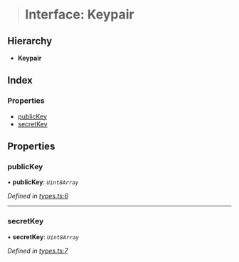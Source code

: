 > # Interface: Keypair

## Hierarchy

* **Keypair**

## Index

### Properties

* [publicKey](_types_.keypair.md#publickey)
* [secretKey](_types_.keypair.md#secretkey)

## Properties

###  publicKey

• **publicKey**: *`Uint8Array`*

*Defined in [types.ts:6](https://github.com/polkadot-js/common/blob/c7c04bf/packages/util-crypto/src/types.ts#L6)*

___

###  secretKey

• **secretKey**: *`Uint8Array`*

*Defined in [types.ts:7](https://github.com/polkadot-js/common/blob/c7c04bf/packages/util-crypto/src/types.ts#L7)*
